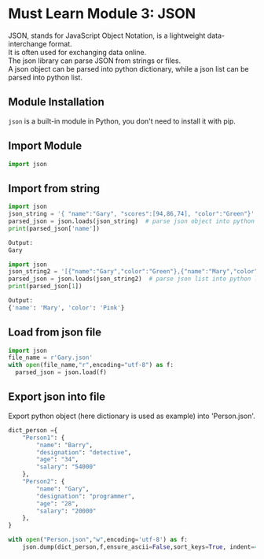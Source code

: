 # Must Learn Module 3: JSON

JSON, stands for JavaScript Object Notation, is a lightweight data-interchange format. <br/>
It is often used for exchanging data online.<br/>
The json library can parse JSON from strings or files.<br/>
A json object can be parsed into python dictionary, while a json list can be parsed into python list.<br/>

## Module Installation
```json``` is a built-in module in Python, you don't need to install it with pip.

## Import Module
```python
import json
```

## Import from string
```python
import json
json_string = '{ "name":"Gary", "scores":[94,86,74], "color":"Green"}'
parsed_json = json.loads(json_string)  # parse json object into python object
print(parsed_json['name'])

Output:
Gary
```

```python
import json
json_string2 = '[{"name":"Gary","color":"Green"},{"name":"Mary","color":"Pink"}]'
parsed_json = json.loads(json_string2)  # parse json list into python list
print(parsed_json[1])

Output:
{'name': 'Mary', 'color': 'Pink'}
```

## Load from json file
```python
import json
file_name = r'Gary.json' 
with open(file_name,"r",encoding="utf-8") as f: 
  parsed_json = json.load(f)
```

## Export json into file
Export python object (here dictionary is used as example) into 'Person.json'.<br/>

```python
dict_person ={
    "Person1": {
        "name": "Barry",
        "designation": "detective",
        "age": "34",
        "salary": "54000"
    },
    "Person2": {
        "name": "Gary",
        "designation": "programmer",
        "age": "28",
        "salary": "20000"
    },
}

with open("Person.json","w",encoding='utf-8') as f: 
    json.dump(dict_person,f,ensure_ascii=False,sort_keys=True, indent=4); 
```
